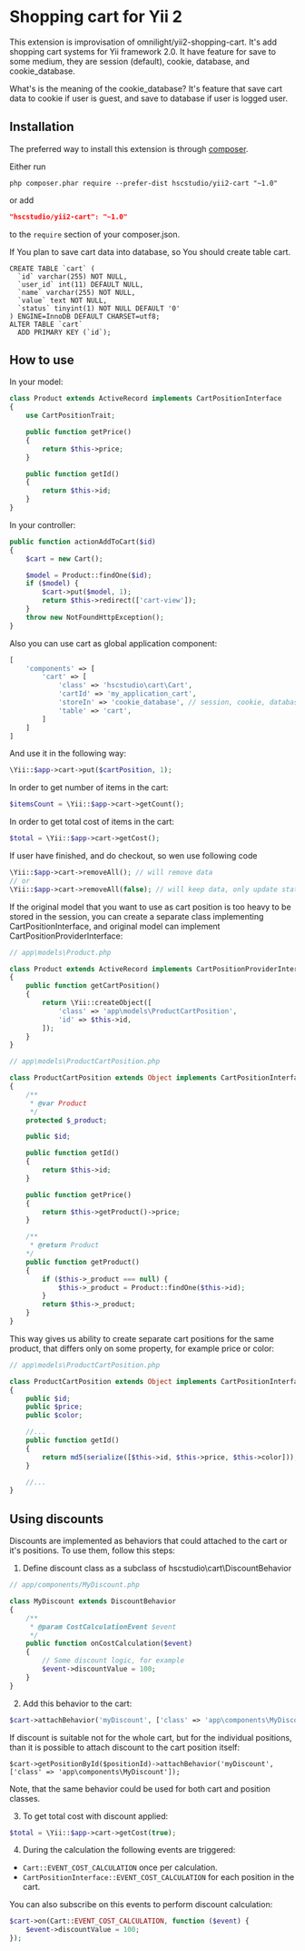 Shopping cart for Yii 2
=======================

This extension is improvisation of omnilight/yii2-shopping-cart. It's add shopping cart systems for Yii framework 2.0. 
It have feature for save to some medium, they are session (default), cookie, database, and cookie_database. 

What's is the meaning of the cookie_database? 
It's feature that save cart data to cookie if user is guest, and save to database if user is logged user. 

Installation
------------

The preferred way to install this extension is through [composer](http://getcomposer.org/download/).

Either run

```
php composer.phar require --prefer-dist hscstudio/yii2-cart "~1.0"
```

or add

```json
"hscstudio/yii2-cart": "~1.0"
```

to the `require` section of your composer.json.

If You plan to save cart data into database, so You should create table cart.
```
CREATE TABLE `cart` (
  `id` varchar(255) NOT NULL,
  `user_id` int(11) DEFAULT NULL,
  `name` varchar(255) NOT NULL,
  `value` text NOT NULL,
  `status` tinyint(1) NOT NULL DEFAULT '0'
) ENGINE=InnoDB DEFAULT CHARSET=utf8;
ALTER TABLE `cart`
  ADD PRIMARY KEY (`id`);
```

How to use
----------

In your model:
```php
class Product extends ActiveRecord implements CartPositionInterface
{
    use CartPositionTrait;

    public function getPrice()
    {
        return $this->price;
    }

    public function getId()
    {
        return $this->id;
    }
}
```

In your controller:
```php
public function actionAddToCart($id)
{
    $cart = new Cart();

    $model = Product::findOne($id);
    if ($model) {
        $cart->put($model, 1);
        return $this->redirect(['cart-view']);
    }
    throw new NotFoundHttpException();
}
```

Also you can use cart as global application component:

```php
[
    'components' => [
        'cart' => [
            'class' => 'hscstudio\cart\Cart',
            'cartId' => 'my_application_cart',
			'storeIn' => 'cookie_database', // session, cookie, database
			'table' => 'cart', 
        ]
    ]
]
```

And use it in the following way:

```php
\Yii::$app->cart->put($cartPosition, 1);
```

In order to get number of items in the cart:

```php
$itemsCount = \Yii::$app->cart->getCount();
```

In order to get total cost of items in the cart:

```php
$total = \Yii::$app->cart->getCost();
```

If user have finished, and do checkout, so wen use following code

```php
\Yii::$app->cart->removeAll(); // will remove data
// or
\Yii::$app->cart->removeAll(false); // will keep data, only update status to 1 and regerenerate session ID
```

If the original model that you want to use as cart position is too heavy to be stored in the session, you
can create a separate class implementing CartPositionInterface, and original model can implement
CartPositionProviderInterface:

```php
// app\models\Product.php

class Product extends ActiveRecord implements CartPositionProviderInterface
{
    public function getCartPosition()
    {
        return \Yii::createObject([
            'class' => 'app\models\ProductCartPosition',
            'id' => $this->id,
        ]);
    }
}

// app\models\ProductCartPosition.php

class ProductCartPosition extends Object implements CartPositionInterface
{
    /**
     * @var Product
     */
    protected $_product;

    public $id;

    public function getId()
    {
        return $this->id;
    }

    public function getPrice()
    {
        return $this->getProduct()->price;
    }

    /**
     * @return Product
    */
    public function getProduct()
    {
        if ($this->_product === null) {
            $this->_product = Product::findOne($this->id);
        }
        return $this->_product;
    }
}
```

This way gives us ability to create separate cart positions for the same product, that differs only on some property,
for example price or color:

```php
// app\models\ProductCartPosition.php

class ProductCartPosition extends Object implements CartPositionInterface
{
    public $id;
    public $price;
    public $color;

    //...
    public function getId()
    {
        return md5(serialize([$this->id, $this->price, $this->color]));
    }

    //...
}
```

Using discounts
---------------

Discounts are implemented as behaviors that could attached to the cart or it's positions. To use them, follow this steps:

1. Define discount class as a subclass of hscstudio\cart\DiscountBehavior
```php
// app/components/MyDiscount.php

class MyDiscount extends DiscountBehavior
{
    /**
     * @param CostCalculationEvent $event
     */
    public function onCostCalculation($event)
    {
        // Some discount logic, for example
        $event->discountValue = 100;
    }
}
```

2. Add this behavior to the cart:

```php
$cart->attachBehavior('myDiscount', ['class' => 'app\components\MyDiscount']);
```

If discount is suitable not for the whole cart, but for the individual positions, than it is possible to attach
discount to the cart position itself:

```
$cart->getPositionById($positionId)->attachBehavior('myDiscount', ['class' => 'app\components\MyDiscount']);
```

Note, that the same behavior could be used for both cart and position classes.

3. To get total cost with discount applied:

```php
$total = \Yii::$app->cart->getCost(true);
```

4. During the calculation the following events are triggered: 
- `Cart::EVENT_COST_CALCULATION` once per calculation.
- `CartPositionInterface::EVENT_COST_CALCULATION` for each position in the cart.
 
You can also subscribe on this events to perform discount calculation:

```php
$cart->on(Cart::EVENT_COST_CALCULATION, function ($event) {
    $event->discountValue = 100;
});
```
